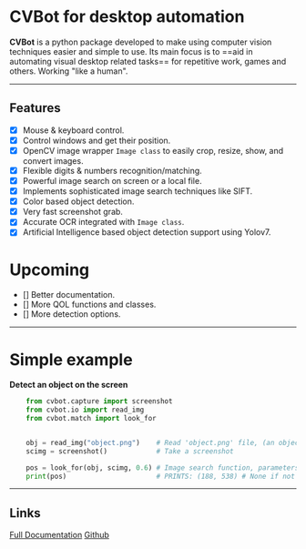 # CVBot for desktop automation

**CVBot** is a python package developed to make using computer vision techniques easier and simple to use. 
Its main focus is to ==aid in automating visual desktop related tasks== for repetitive work, games and others. Working "like a human".

-------------------------------------------------------------------------------
## Features

- [x] Mouse & keyboard control.
- [x] Control windows and get their position.
- [x] OpenCV image wrapper `Image class` to easily crop, resize, show, and convert images.
- [x] Flexible digits & numbers recognition/matching.
- [x] Powerful image search on screen or a local file.
- [x] Implements sophisticated image search techniques like SIFT.
- [x] Color based object detection.
- [x] Very fast screenshot grab.
- [x] Accurate OCR integrated with `Image class`.
- [x] Artificial Intelligence based object detection support using Yolov7.

# Upcoming

- [] Better documentation.
- [] More QOL functions and classes.
- [] More detection options.

-------------------------------------------------------------------------------
# Simple example

**Detect an object on the screen**

```python
    from cvbot.capture import screenshot
    from cvbot.io import read_img
    from cvbot.match import look_for


    obj = read_img("object.png")    # Read 'object.png' file, (an object currently visible on screen)
    scimg = screenshot()            # Take a screenshot

    pos = look_for(obj, scimg, 0.6) # Image search function, parameters: (needle, haystack, search confidence 1 = 100%)
    print(pos)                      # PRINTS: (188, 538) # None if not found
```

-------------------------------------------------------------------------------
## Links

[Full Documentation](https://cvbot.rtfd.io/)
[Github](https://github.com/Runeste3/cvbot)
